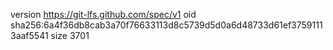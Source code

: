 version https://git-lfs.github.com/spec/v1
oid sha256:6a4f36db8cab3a70f76633113d8c5739d5d0a6d48733d61ef37591113aaf5541
size 3701
